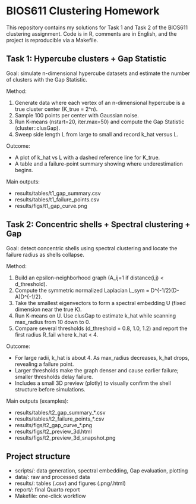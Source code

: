 # BIOS611 Clustering Homework

This repository contains my solutions for Task 1 and Task 2 of the BIOS611 clustering assignment. Code is in R, comments are in English, and the project is reproducible via a Makefile.

## Task 1: Hypercube clusters + Gap Statistic
Goal: simulate n-dimensional hypercube datasets and estimate the number of clusters with the Gap Statistic.

Method:
1) Generate data where each vertex of an n-dimensional hypercube is a true cluster center (K_true = 2^n).
2) Sample 100 points per center with Gaussian noise.
3) Run K-means (nstart=20, iter.max=50) and compute the Gap Statistic (cluster::clusGap).
4) Sweep side length L from large to small and record k_hat versus L.

Outcome:
- A plot of k_hat vs L with a dashed reference line for K_true.
- A table and a failure-point summary showing where underestimation begins.

Main outputs:
- results/tables/t1_gap_summary.csv
- results/tables/t1_failure_points.csv
- results/figs/t1_gap_curve.png

## Task 2: Concentric shells + Spectral clustering + Gap
Goal: detect concentric shells using spectral clustering and locate the failure radius as shells collapse.

Method:
1) Build an epsilon-neighborhood graph (A_ij=1 if distance(i,j) < d_threshold).
2) Compute the symmetric normalized Laplacian L_sym = D^{-1/2}(D-A)D^{-1/2}.
3) Take the smallest eigenvectors to form a spectral embedding U (fixed dimension near the true K).
4) Run K-means on U. Use clusGap to estimate k_hat while scanning max_radius from 10 down to 0.
5) Compare several thresholds (d_threshold = 0.8, 1.0, 1.2) and report the first radius R_fail where k_hat < 4.

Outcome:
- For large radii, k_hat is about 4. As max_radius decreases, k_hat drops, revealing a failure point.
- Larger thresholds make the graph denser and cause earlier failure; smaller thresholds delay failure.
- Includes a small 3D preview (plotly) to visually confirm the shell structure before simulations.

Main outputs (examples):
- results/tables/t2_gap_summary_*.csv
- results/tables/t2_failure_points_*.csv
- results/figs/t2_gap_curve_*.png
- results/figs/t2_preview_3d.html
- results/figs/t2_preview_3d_snapshot.png
## Project structure
- scripts/: data generation, spectral embedding, Gap evaluation, plotting
- data/: raw and processed data
- results/: tables (.csv) and figures (.png/.html)
- report/: final Quarto report
- Makefile: one-click workflow
